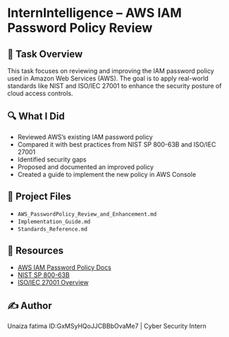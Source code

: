 # InternIntelligence – AWS IAM Password Policy Review

## 📌 Task Overview
This task focuses on reviewing and improving the IAM password policy used in Amazon Web Services (AWS). The goal is to apply real-world standards like NIST and ISO/IEC 27001 to enhance the security posture of cloud access controls.

## 🔍 What I Did
- Reviewed AWS’s existing IAM password policy
- Compared it with best practices from NIST SP 800-63B and ISO/IEC 27001
- Identified security gaps
- Proposed and documented an improved policy
- Created a guide to implement the new policy in AWS Console

## 📁 Project Files
- `AWS_PasswordPolicy_Review_and_Enhancement.md`
- `Implementation_Guide.md`
- `Standards_Reference.md`

## 🔗 Resources
- [AWS IAM Password Policy Docs](https://docs.aws.amazon.com/IAM/latest/UserGuide/id_credentials_passwords_account-policy.html)
- [NIST SP 800-63B](https://pages.nist.gov/800-63-3/sp800-63b.html)
- [ISO/IEC 27001 Overview](https://www.iso.org/isoiec-27001-information-security.html)

## ✍️ Author
Unaiza fatima ID:GxMSyHQoJJCBBbOvaMe7 | Cyber Security Intern
